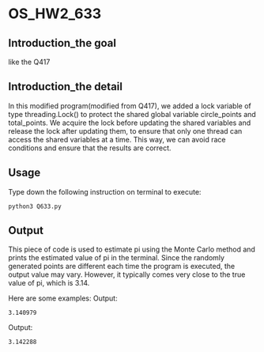 # OS_HW2_633
## Introduction_the goal
like the Q417

## Introduction_the detail
In this modified program(modified from Q417), we added a lock variable of type threading.Lock() to protect the shared global variable circle_points and total_points. We acquire the lock before updating the shared variables and release the lock after updating them, to ensure that only one thread can access the shared variables at a time. This way, we can avoid race conditions and ensure that the results are correct.

## Usage
Type down the following instruction on terminal to execute:

    python3 Q633.py


## Output
This piece of code is used to estimate pi using the Monte Carlo method and prints the estimated value of pi in the terminal. Since the randomly generated points are different each time the program is executed, the output value may vary. However, it typically comes very close to the true value of pi, which is 3.14.

Here are some examples:
Output:

    3.140979

Output:

    3.142288

